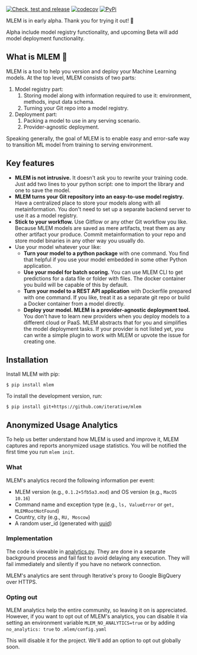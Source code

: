 [![Check, test and release](https://github.com/iterative/mlem/actions/workflows/check-test-release.yml/badge.svg)](https://github.com/iterative/mlem/actions/workflows/check-test-release.yml)
[![codecov](https://codecov.io/gh/iterative/mlem/branch/main/graph/badge.svg?token=WHU4OAB6O2)](https://codecov.io/gh/iterative/mlem)
[![PyPi](https://img.shields.io/pypi/v/mlem.svg?label=pip&logo=PyPI&logoColor=white)](https://pypi.org/project/mlem)

MLEM is in early alpha. Thank you for trying it out! 👋

Alpha include model registry functionality, and upcoming Beta will add model deployment functionality.

## What is MLEM 🐶

MLEM is a tool to help you version and deploy your Machine Learning models. At the top level, MLEM consists of two parts:

1. Model registry part:
    1. Storing model along with information required to use it: environment, methods, input data schema.
    2. Turning your Git repo into a model registry.
2. Deployment part:
    1. Packing a model to use in any serving scenario.
    2. Provider-agnostic deployment.

Speaking generally, the goal of MLEM is to enable easy and error-safe way to transition ML model from training to serving environment.

## Key features

- **MLEM is not intrusive.** It doesn't ask you to rewrite your training code. Just add two lines to your python script: one to import the library and one to save the model.
- **MLEM turns your Git repository into an easy-to-use model registry.** Have a centralized place to store your models along with all metainformation. You don't need to set up a separate backend server to use it as a model registry.
- **Stick to your workflow.** Use Gitflow or any other Git workflow you like. Because MLEM models are saved as mere artifacts, treat them as any other artifact your produce. Commit metainformation to your repo and store model binaries in any other way you usually do.
- Use your model whatever your like:
    - **Turn your model to a python package** with one command. You find that helpful if you use your model embedded in some other Python application.
    - **Use your model for batch scoring.** You can use MLEM CLI to get predictions for a data file or folder with files. The docker container you build will be capable of this by default.
    - **Turn your model to a REST API application** with Dockerfile prepared with one command. If you like, treat it as a separate git repo or build a Docker container from a model directly.
    - **Deploy your model. MLEM is a provider-agnostic deployment tool.** You don't have to learn new providers when you deploy models to a different cloud or PaaS. MLEM abstracts that for you and simplifies the model deployment tasks. If your provider is not listed yet, you can write a simple plugin to work with MLEM or upvote the issue for creating one.

## Installation

Install MLEM with pip:

```
$ pip install mlem
```

To install the development version, run:

```
$ pip install git+https://github.com/iterative/mlem
```

## Anonymized Usage Analytics

To help us better understand how MLEM is used and improve it, MLEM captures and reports anonymized usage statistics. You will be notified the first time you run `mlem init`.

### What
MLEM's analytics record the following information per event:
- MLEM version (e.g., `0.1.2+5fb5a3.mod`) and OS version (e.g., `MacOS 10.16`)
- Command name and exception type (e.g., `ls, ValueError` or `get, MLEMRootNotFound`)
- Country, city (e.g., `RU, Moscow`)
- A random user_id (generated with [uuid](https://docs.python.org/3/library/uuid.html))

### Implementation
The code is viewable in [analytics.py](https://github.com/iterative/mlem/mlem/analytics.py). They are done in a separate background process and fail fast to avoid delaying any execution. They will fail immediately and silently if you have no network connection.

MLEM's analytics are sent through Iterative's proxy to Google BigQuery over HTTPS.

### Opting out
MLEM analytics help the entire community, so leaving it on is appreciated. However, if you want to opt out of MLEM's analytics, you can disable it via setting an environment variable `MLEM_NO_ANALYTICS=true` or by adding `no_analytics: true` to `.mlem/config.yaml`

This will disable it for the project. We'll add an option to opt out globally soon.
